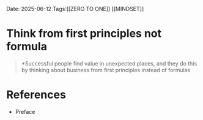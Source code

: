 Date: 2025-06-12
Tags:[[ZERO TO ONE]] [[MINDSET]]
 
# Think from first principles not formula

>*Successful people find value in unexpected places, and they do this by thinking about business from first principles 
>instead of formulas 
# References
- Preface